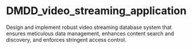 # DMDD_video_streaming_application
Design and implement robust video streaming database system that ensures meticulous data management, enhances content search and discovery, and enforces stringent access control.
